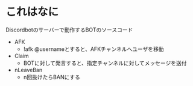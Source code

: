 # これはなに

Discordbotのサーバーで動作するBOTのソースコード

- AFK
  - !afk @usernameとすると、AFKチャンネルへユーザを移動
- Claim
  - BOTに対して発言すると、指定チャンネルに対してメッセージを送付
- nLeaveBan
  - n回抜けたらBANにする
